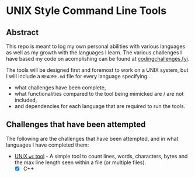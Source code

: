# UNIX Style Command Line Tools

## Abstract

This repo is meant to log my own personal abilities with various languages as well as my growth with the languages I learn. The various challenges I have based my code on acomplishing can be found at [codingchallenges.fyi](https://codingchallenges.fyi/challenges/intro).

The tools will be designed first and foremost to work on a UNIX system, but I will include a `README.md` file for every language specifying...
* what challenges have been complete,
* what functionalities compared to the tool being mimicked are / are not included,
* and dependencies for each language that are required to run the tools.

## Challenges that have been attempted

The following are the challenges that have been attempted, and in what languages I have completed them:

* [UNIX `wc` tool](https://codingchallenges.fyi/challenges/challenge-wc/) - A simple tool to count lines, words, characters, bytes and the max line length seen within a file (or multiple files).
    - [x] C++